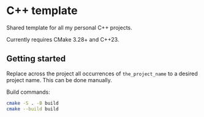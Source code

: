 # C++ template

Shared template for all my personal C++ projects.

Currently requires CMake 3.28+ and C++23.

## Getting started

Replace across the project all occurrences of `the_project_name` to a desired project name. This can be done manually.

Build commands:

```sh
cmake -S . -B build
cmake --build build
```
